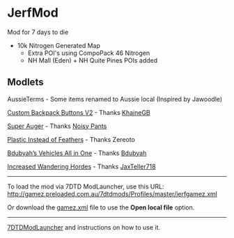 # JerfMod
Mod for 7 days to die

* 10k Nitrogen Generated Map
  * Extra POI's using CompoPack 46 Nitrogen
  * NH Mall (Eden) + NH Quite Pines POIs added

## Modlets
AussieTerms - Some items renamed to Aussie local (Inspired by Jawoodle)

[Custom Backpack Buttons V2](https://7daystodiemods.com/backpack-buttons/) - Thanks [KhaineGB](https://community.7daystodie.com/profile/27804-khainegb/)

[Super Auger](https://7daystodiemods.com/super-auger/) - Thanks [Noisy Pants](https://7daystodiemods.com/tag/noisy-pants/)

[Plastic Instead of Feathers](https://7daystodiemods.com/plastic-instead-of-feathers/) - Thanks Zereoto

[Bdubyah’s Vehicles All in One](https://7daystodiemods.com/bdubyahs-vehicles-all-in-one/) - Thanks [Bdubyah](https://7daystodiemods.com/tag/bdubyah/)


[Increased Wandering Hordes](https://7daystodiemods.com/increased-wandering-hordes/) - Thanks [JaxTeller718](https://7daystodiemods.com/tag/jaxteller718/)

___
To load the mod via 7DTD ModLauncher, use this URL: http://gamez.preloaded.com.au/7dtdmods/Profiles/master/jerfgamez.xml

Or download the [gamez.xml](http://gamez.preloaded.com.au/7dtdmods/Profiles/master/jerfgamez.xml) file to use the **Open local file** option. 

___
[7DTDModLauncher](http://7d2dmodlauncher.org/7D2DModLauncher.html) and instructions on how to use it. 